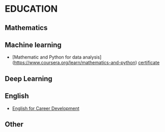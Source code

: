# EDUCATION

## Mathematics

## Machine learning

- [Mathematic and Python for data analysis]
(https://www.coursera.org/learn/mathematics-and-python)
[certificate](https://www.coursera.org/account/accomplishments/verify/ZV7JXQ5ZUFY2)

## Deep Learning

## English
- [English for Career Development](https://www.coursera.org/learn/careerdevelopment)

## Other
